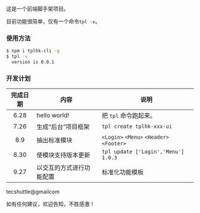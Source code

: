 
这是一个前端脚手架项目。

目前功能很简单，仅有一个命令`tpl -v`。

### 使用方法
```bash
$ npm i tplhk-cli -g
$ tpl -v
  version is 0.0.1
```

### 开发计划

| 完成日期 | 内容                     | 说明                                             |
| :------: | ------------------------ | ------------------------------------------------ |
|   6.28   | hello world!             | 把 `tpl` 命令跑起来。                            |
|   7.26   | 生成“后台”项目框架       | `tpl create tplhk-xxx-ui`                        |
|   8.9    | 抽出标准模块             | `<Login>` `<Menu>` `<Header>` `<Footer>`         |
|   8.30   | 使模块支持版本更新       | `tpl update ['Login','Menu'] 1.0.3`              |
|   9.27   | 以交互的方式进行功能配置 | 标准化功能模板     |



tecshuttle@gmailcom 

如有任何建议，欢迎告知，不胜感激！